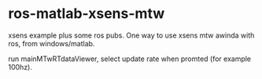 # ros-matlab-xsens-mtw
xsens example plus some ros pubs. One way to use xsens mtw awinda with ros, 
from windows/matlab.

run mainMTwRTdataViewer, select update rate when promted
(for example 100hz).
